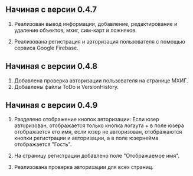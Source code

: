 Начиная с версии 0.4.7
------------------------------
1. Реализован вывод информации, добавление, редактирование и удаление
    объектов, мхиг, сим-карт и ложняков.

2. Реализована регистрация и авторизация пользователя с помощью
    сервиса Google Firebase.


Начиная с версии 0.4.8
------------------------------
1. Добавлена проверка авторизации пользователя на странице МХИГ.
2. Добавлены файлы ToDo и VersionHistory.


Начиная с версии 0.4.9
------------------------------
1. Разделено отображение кнопок авторизации: Если юзер авторизован, отображается только кнопка
    логаута + в поле юзера отображается его имя, если юзер не авторизован, отображаются кнопки 
    регистрации и авторизации, а в поле юзернейма отображается "Гость".

2. На страницу регистрации добавлено поле "Отображаемое имя".

3. Реализована проверка авторизации для всех страниц.